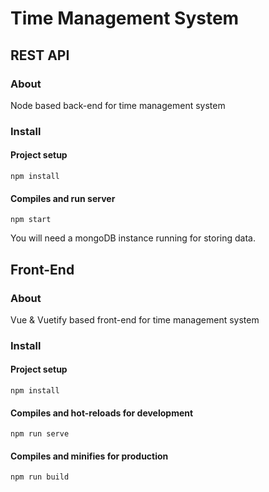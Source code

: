 # Time Management System
## REST API

### About
Node based back-end for time management system

### Install 
#### Project setup 
```
npm install
```
#### Compiles and run server
```
npm start
```
You will need a mongoDB instance running for storing data.


## Front-End

### About
Vue & Vuetify based front-end for time management system

### Install
#### Project setup 
```
npm install
```
#### Compiles and hot-reloads for development
```
npm run serve
```
#### Compiles and minifies for production
```
npm run build
```